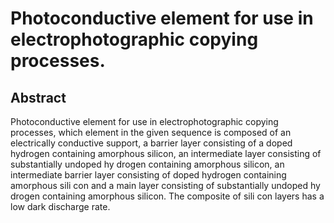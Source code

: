 # Photoconductive element for use in electrophotographic copying processes.

## Abstract
Photoconductive element for use in electrophotographic copying processes, which element in the given sequence is composed of an electrically conductive support, a barrier layer consisting of a doped hydrogen containing amorphous silicon, an intermediate layer consisting of substantially undoped hy drogen containing amorphous silicon, an intermediate barrier layer consisting of doped hydrogen containing amorphous sili con and a main layer consisting of substantially undoped hy drogen containing amorphous silicon. The composite of sili con layers has a low dark discharge rate.